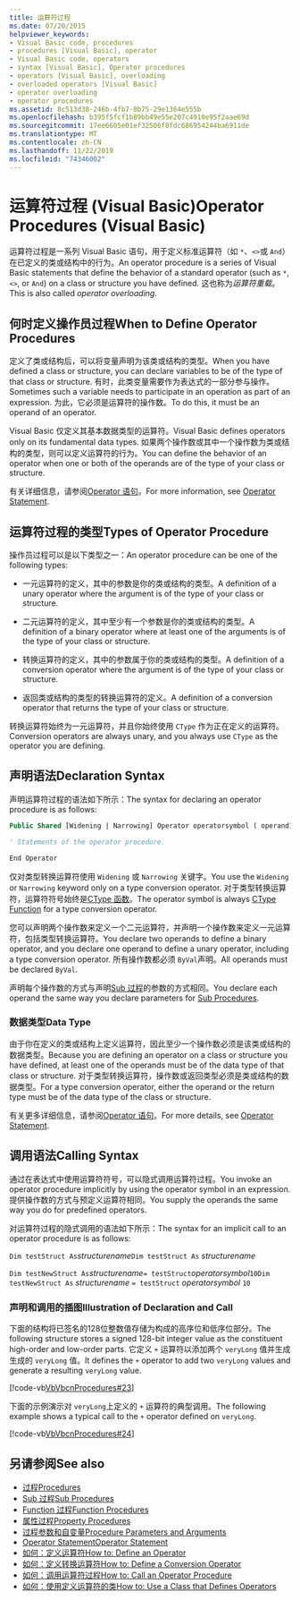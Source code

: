 ```yaml
---
title: 运算符过程
ms.date: 07/20/2015
helpviewer_keywords:
- Visual Basic code, procedures
- procedures [Visual Basic], operator
- Visual Basic code, operators
- syntax [Visual Basic], Operator procedures
- operators [Visual Basic], overloading
- overloaded operators [Visual Basic]
- operator overloading
- operator procedures
ms.assetid: 8c513d38-246b-4fb7-8b75-29e1364e555b
ms.openlocfilehash: b395f5fcf1b89bb49e55e207c4910e95f2aae69d
ms.sourcegitcommit: 17ee6605e01ef32506f8fdc686954244ba6911de
ms.translationtype: MT
ms.contentlocale: zh-CN
ms.lasthandoff: 11/22/2019
ms.locfileid: "74346002"
---
```

# <a name="operator-procedures-visual-basic"></a><span data-ttu-id="9d261-102">运算符过程 (Visual Basic)</span><span class="sxs-lookup"><span data-stu-id="9d261-102">Operator Procedures (Visual Basic)</span></span>

<span data-ttu-id="9d261-103">运算符过程是一系列 Visual Basic 语句，用于定义标准运算符（如 `*`、`<>`或 `And`）在已定义的类或结构中的行为。</span><span class="sxs-lookup"><span data-stu-id="9d261-103">An operator procedure is a series of Visual Basic statements that define the behavior of a standard operator (such as `*`, `<>`, or `And`) on a class or structure you have defined.</span></span> <span data-ttu-id="9d261-104">这也称为*运算符重载*。</span><span class="sxs-lookup"><span data-stu-id="9d261-104">This is also called *operator overloading*.</span></span>

## <a name="when-to-define-operator-procedures"></a><span data-ttu-id="9d261-105">何时定义操作员过程</span><span class="sxs-lookup"><span data-stu-id="9d261-105">When to Define Operator Procedures</span></span>

<span data-ttu-id="9d261-106">定义了类或结构后，可以将变量声明为该类或结构的类型。</span><span class="sxs-lookup"><span data-stu-id="9d261-106">When you have defined a class or structure, you can declare variables to be of the type of that class or structure.</span></span> <span data-ttu-id="9d261-107">有时，此类变量需要作为表达式的一部分参与操作。</span><span class="sxs-lookup"><span data-stu-id="9d261-107">Sometimes such a variable needs to participate in an operation as part of an expression.</span></span> <span data-ttu-id="9d261-108">为此，它必须是运算符的操作数。</span><span class="sxs-lookup"><span data-stu-id="9d261-108">To do this, it must be an operand of an operator.</span></span>

<span data-ttu-id="9d261-109">Visual Basic 仅定义其基本数据类型的运算符。</span><span class="sxs-lookup"><span data-stu-id="9d261-109">Visual Basic defines operators only on its fundamental data types.</span></span> <span data-ttu-id="9d261-110">如果两个操作数或其中一个操作数为类或结构的类型，则可以定义运算符的行为。</span><span class="sxs-lookup"><span data-stu-id="9d261-110">You can define the behavior of an operator when one or both of the operands are of the type of your class or structure.</span></span>

<span data-ttu-id="9d261-111">有关详细信息，请参阅[Operator 语句](../../../../visual-basic/language-reference/statements/operator-statement.md)。</span><span class="sxs-lookup"><span data-stu-id="9d261-111">For more information, see [Operator Statement](../../../../visual-basic/language-reference/statements/operator-statement.md).</span></span>

## <a name="types-of-operator-procedure"></a><span data-ttu-id="9d261-112">运算符过程的类型</span><span class="sxs-lookup"><span data-stu-id="9d261-112">Types of Operator Procedure</span></span>

<span data-ttu-id="9d261-113">操作员过程可以是以下类型之一：</span><span class="sxs-lookup"><span data-stu-id="9d261-113">An operator procedure can be one of the following types:</span></span>

- <span data-ttu-id="9d261-114">一元运算符的定义，其中的参数是你的类或结构的类型。</span><span class="sxs-lookup"><span data-stu-id="9d261-114">A definition of a unary operator where the argument is of the type of your class or structure.</span></span>

- <span data-ttu-id="9d261-115">二元运算符的定义，其中至少有一个参数是你的类或结构的类型。</span><span class="sxs-lookup"><span data-stu-id="9d261-115">A definition of a binary operator where at least one of the arguments is of the type of your class or structure.</span></span>

- <span data-ttu-id="9d261-116">转换运算符的定义，其中的参数属于你的类或结构的类型。</span><span class="sxs-lookup"><span data-stu-id="9d261-116">A definition of a conversion operator where the argument is of the type of your class or structure.</span></span>

- <span data-ttu-id="9d261-117">返回类或结构的类型的转换运算符的定义。</span><span class="sxs-lookup"><span data-stu-id="9d261-117">A definition of a conversion operator that returns the type of your class or structure.</span></span>

 <span data-ttu-id="9d261-118">转换运算符始终为一元运算符，并且你始终使用 `CType` 作为正在定义的运算符。</span><span class="sxs-lookup"><span data-stu-id="9d261-118">Conversion operators are always unary, and you always use `CType` as the operator you are defining.</span></span>

## <a name="declaration-syntax"></a><span data-ttu-id="9d261-119">声明语法</span><span class="sxs-lookup"><span data-stu-id="9d261-119">Declaration Syntax</span></span>

<span data-ttu-id="9d261-120">声明运算符过程的语法如下所示：</span><span class="sxs-lookup"><span data-stu-id="9d261-120">The syntax for declaring an operator procedure is as follows:</span></span>

```vb
Public Shared [Widening | Narrowing] Operator operatorsymbol ( operand1 [,  operand2 ]) As datatype

' Statements of the operator procedure.

End Operator
```

<span data-ttu-id="9d261-121">仅对类型转换运算符使用 `Widening` 或 `Narrowing` 关键字。</span><span class="sxs-lookup"><span data-stu-id="9d261-121">You use the `Widening` or `Narrowing` keyword only on a type conversion operator.</span></span> <span data-ttu-id="9d261-122">对于类型转换运算符，运算符符号始终是[CType 函数](../../../../visual-basic/language-reference/functions/ctype-function.md)。</span><span class="sxs-lookup"><span data-stu-id="9d261-122">The operator symbol is always [CType Function](../../../../visual-basic/language-reference/functions/ctype-function.md) for a type conversion operator.</span></span>

<span data-ttu-id="9d261-123">您可以声明两个操作数来定义一个二元运算符，并声明一个操作数来定义一元运算符，包括类型转换运算符。</span><span class="sxs-lookup"><span data-stu-id="9d261-123">You declare two operands to define a binary operator, and you declare one operand to define a unary operator, including a type conversion operator.</span></span> <span data-ttu-id="9d261-124">所有操作数都必须 `ByVal`声明。</span><span class="sxs-lookup"><span data-stu-id="9d261-124">All operands must be declared `ByVal`.</span></span>

<span data-ttu-id="9d261-125">声明每个操作数的方式与声明[Sub 过程](./sub-procedures.md)的参数的方式相同。</span><span class="sxs-lookup"><span data-stu-id="9d261-125">You declare each operand the same way you declare parameters for [Sub Procedures](./sub-procedures.md).</span></span>

### <a name="data-type"></a><span data-ttu-id="9d261-126">数据类型</span><span class="sxs-lookup"><span data-stu-id="9d261-126">Data Type</span></span>

<span data-ttu-id="9d261-127">由于你在定义的类或结构上定义运算符，因此至少一个操作数必须是该类或结构的数据类型。</span><span class="sxs-lookup"><span data-stu-id="9d261-127">Because you are defining an operator on a class or structure you have defined, at least one of the operands must be of the data type of that class or structure.</span></span> <span data-ttu-id="9d261-128">对于类型转换运算符，操作数或返回类型必须是类或结构的数据类型。</span><span class="sxs-lookup"><span data-stu-id="9d261-128">For a type conversion operator, either the operand or the return type must be of the data type of the class or structure.</span></span>

<span data-ttu-id="9d261-129">有关更多详细信息，请参阅[Operator 语句](../../../../visual-basic/language-reference/statements/operator-statement.md)。</span><span class="sxs-lookup"><span data-stu-id="9d261-129">For more details, see [Operator Statement](../../../../visual-basic/language-reference/statements/operator-statement.md).</span></span>

## <a name="calling-syntax"></a><span data-ttu-id="9d261-130">调用语法</span><span class="sxs-lookup"><span data-stu-id="9d261-130">Calling Syntax</span></span>

<span data-ttu-id="9d261-131">通过在表达式中使用运算符符号，可以隐式调用运算符过程。</span><span class="sxs-lookup"><span data-stu-id="9d261-131">You invoke an operator procedure implicitly by using the operator symbol in an expression.</span></span> <span data-ttu-id="9d261-132">提供操作数的方式与预定义运算符相同。</span><span class="sxs-lookup"><span data-stu-id="9d261-132">You supply the operands the same way you do for predefined operators.</span></span>

<span data-ttu-id="9d261-133">对运算符过程的隐式调用的语法如下所示：</span><span class="sxs-lookup"><span data-stu-id="9d261-133">The syntax for an implicit call to an operator procedure is as follows:</span></span>

<span data-ttu-id="9d261-134">`Dim testStruct As`*structurename*</span><span class="sxs-lookup"><span data-stu-id="9d261-134">`Dim testStruct As`  *structurename*</span></span>

<span data-ttu-id="9d261-135">`Dim testNewStruct As`*structurename*`= testStruct`*operatorsymbol*`10`</span><span class="sxs-lookup"><span data-stu-id="9d261-135">`Dim testNewStruct As`  *structurename*  `= testStruct`  *operatorsymbol*  `10`</span></span>

### <a name="illustration-of-declaration-and-call"></a><span data-ttu-id="9d261-136">声明和调用的插图</span><span class="sxs-lookup"><span data-stu-id="9d261-136">Illustration of Declaration and Call</span></span>

<span data-ttu-id="9d261-137">下面的结构将已签名的128位整数值存储为构成的高序位和低序位部分。</span><span class="sxs-lookup"><span data-stu-id="9d261-137">The following structure stores a signed 128-bit integer value as the constituent high-order and low-order parts.</span></span> <span data-ttu-id="9d261-138">它定义 `+` 运算符以添加两个 `veryLong` 值并生成生成的 `veryLong` 值。</span><span class="sxs-lookup"><span data-stu-id="9d261-138">It defines the `+` operator to add two `veryLong` values and generate a resulting `veryLong` value.</span></span>

[!code-vb[VbVbcnProcedures#23](~/samples/snippets/visualbasic/VS_Snippets_VBCSharp/VbVbcnProcedures/VB/Class1.vb#23)]

<span data-ttu-id="9d261-139">下面的示例演示对 `veryLong`上定义的 `+` 运算符的典型调用。</span><span class="sxs-lookup"><span data-stu-id="9d261-139">The following example shows a typical call to the `+` operator defined on `veryLong`.</span></span>

[!code-vb[VbVbcnProcedures#24](~/samples/snippets/visualbasic/VS_Snippets_VBCSharp/VbVbcnProcedures/VB/Class1.vb#24)]

## <a name="see-also"></a><span data-ttu-id="9d261-140">另请参阅</span><span class="sxs-lookup"><span data-stu-id="9d261-140">See also</span></span>

- [<span data-ttu-id="9d261-141">过程</span><span class="sxs-lookup"><span data-stu-id="9d261-141">Procedures</span></span>](./index.md)
- [<span data-ttu-id="9d261-142">Sub 过程</span><span class="sxs-lookup"><span data-stu-id="9d261-142">Sub Procedures</span></span>](./sub-procedures.md)
- [<span data-ttu-id="9d261-143">Function 过程</span><span class="sxs-lookup"><span data-stu-id="9d261-143">Function Procedures</span></span>](./function-procedures.md)
- [<span data-ttu-id="9d261-144">属性过程</span><span class="sxs-lookup"><span data-stu-id="9d261-144">Property Procedures</span></span>](./property-procedures.md)
- [<span data-ttu-id="9d261-145">过程参数和自变量</span><span class="sxs-lookup"><span data-stu-id="9d261-145">Procedure Parameters and Arguments</span></span>](./procedure-parameters-and-arguments.md)
- [<span data-ttu-id="9d261-146">Operator Statement</span><span class="sxs-lookup"><span data-stu-id="9d261-146">Operator Statement</span></span>](../../../../visual-basic/language-reference/statements/operator-statement.md)
- [<span data-ttu-id="9d261-147">如何：定义运算符</span><span class="sxs-lookup"><span data-stu-id="9d261-147">How to: Define an Operator</span></span>](./how-to-define-an-operator.md)
- [<span data-ttu-id="9d261-148">如何：定义转换运算符</span><span class="sxs-lookup"><span data-stu-id="9d261-148">How to: Define a Conversion Operator</span></span>](./how-to-define-a-conversion-operator.md)
- [<span data-ttu-id="9d261-149">如何：调用运算符过程</span><span class="sxs-lookup"><span data-stu-id="9d261-149">How to: Call an Operator Procedure</span></span>](./how-to-call-an-operator-procedure.md)
- [<span data-ttu-id="9d261-150">如何：使用定义运算符的类</span><span class="sxs-lookup"><span data-stu-id="9d261-150">How to: Use a Class that Defines Operators</span></span>](./how-to-use-a-class-that-defines-operators.md)
